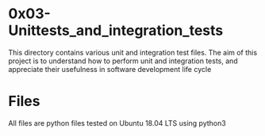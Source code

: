 # 0x03-Unittests_and_integration_tests

This directory contains various unit and integration test files. The aim of this project is to understand how to perform unit and integration tests, and appreciate their usefulness in software development life cycle

# Files

All files are python files tested on Ubuntu 18.04 LTS using python3
